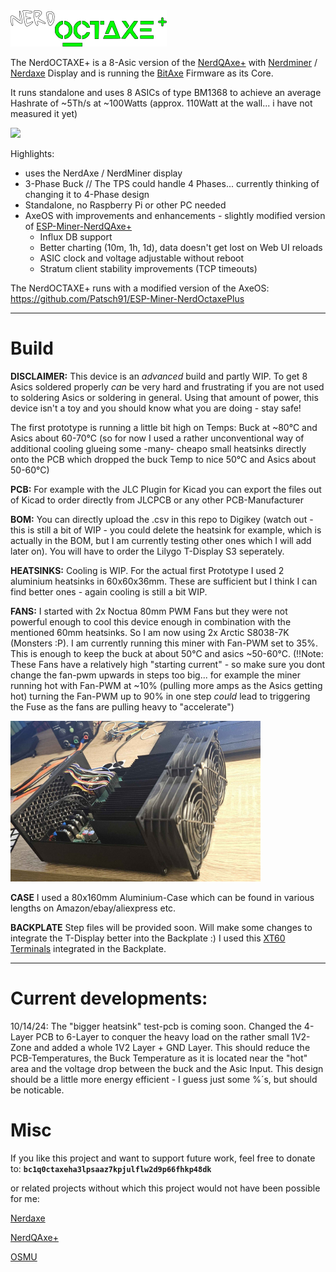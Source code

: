 <img src="https://github.com/Patsch91/NerdOCTAXE-Plus/blob/main/Nerd0ctaxe%2B-Logo%20green250.png" width="250px">

The NerdOCTAXE+ is a 8-Asic version of the [NerdQAxe+](https://github.com/shufps/qaxe) with [Nerdminer](https://github.com/BitMaker-hub/NerdMiner_v2) / [Nerdaxe](https://github.com/BitMaker-hub/NerdAxeUltra) Display and is running the [BitAxe](https://github.com/skot/bitaxe) Firmware as its Core.

It runs standalone and uses 8 ASICs of type BM1368 to achieve an average Hashrate of ~5Th/s at ~100Watts (approx. 110Watt at the wall... i have not measured it yet)


<img src="https://github.com/Patsch91/NerdOCTAXE-Plus/blob/main/Octaxe%2BFront.jpg" width="700px">

Highlights:

- uses the NerdAxe / NerdMiner display
- 3-Phase Buck  // The TPS could handle 4 Phases... currently thinking of changing it to 4-Phase design
- Standalone, no Raspberry Pi or other PC needed
- AxeOS with improvements and enhancements - slightly modified version of [ESP-Miner-NerdQAxe+](https://github.com/shufps/ESP-Miner-NerdQAxePlus)
  - Influx DB support
  - Better charting (10m, 1h, 1d), data doesn't get lost on Web UI reloads 
  - ASIC clock and voltage adjustable without reboot
  - Stratum client stability improvements (TCP timeouts)

The NerdOCTAXE+ runs with a modified version of the AxeOS: https://github.com/Patsch91/ESP-Miner-NerdOctaxePlus 

-------------------------------

# Build

**DISCLAIMER:** This device is an *advanced* build and partly WIP. To get 8 Asics soldered properly *can* be very hard and frustrating if you are not used to soldering Asics or soldering in general. Using that amount of power, this device isn't a toy and you should know what you are doing - stay safe!

The first prototype is running a little bit high on Temps: Buck at ~80°C and Asics about 60-70°C (so for now I used a rather unconventional way of additional cooling glueing some -many- cheapo small heatsinks directly onto the PCB which dropped the buck Temp to nice 50°C and Asics about 50-60°C)

**PCB:** For example with the JLC Plugin for Kicad you can export the files out of Kicad to order directly from JLCPCB or any other PCB-Manufacturer

**BOM:** You can directly upload the .csv in this repo to Digikey (watch out - this is still a bit of WIP - you could delete the heatsink for example, which is actually in the BOM, but I am currently testing other ones which I will add later on). You will have to order the Lilygo T-Display S3 seperately.

**HEATSINKS:** Cooling is WIP. For the actual first Prototype I used 2 aluminium heatsinks in 60x60x36mm. These are sufficient but I think I can find better ones - again cooling is still a bit WIP.

**FANS:** I started with 2x Noctua 80mm PWM Fans but they were not powerful enough to cool this device enough in combination with the mentioned 60mm heatsinks. So I am now using 2x Arctic S8038-7K (Monsters :P).  I am currently running this miner with Fan-PWM set to 35%. This is enough to keep the buck at about 50°C and asics ~50-60°C.  (!!Note: These Fans have a relatively high "starting current" - so make sure you dont change the fan-pwm upwards in steps too big... for example the miner running hot with Fan-PWM at ~10% (pulling more amps as the Asics getting hot) turning the Fan-PWM up to 90% in one step *could* lead to triggering the Fuse as the fans are pulling heavy to "accelerate")

<img src="https://github.com/Patsch91/NerdOCTAXE-Plus/blob/main/open.jpg" width="400px">

**CASE** I used a 80x160mm Aluminium-Case which can be found in various lengths on Amazon/ebay/aliexpress etc.

**BACKPLATE** Step files will be provided soon. Will make some changes to integrate the T-Display better into the Backplate :) I used this [XT60 Terminals](https://www.amazon.de/VUNIVERSUM-XT60BE-F-Einbaustecker-Wassergesch%C3%BCtzt-Goldstecker/dp/B0BY5SSBNL/ref=sr_1_1?__mk_de_DE=%C3%85M%C3%85%C5%BD%C3%95%C3%91&crid=34SJX8BBY8ON9&dib=eyJ2IjoiMSJ9.1gWRfzyjYg4bochdDJrZlRVYumEdfbuNmB9-tGHzJcIb43ml4XVsd7a3uDXD2iBPC0VDiEgHDlwWwVkF-92e74IFhp-S4UWtzd6yQ47CHllmSU8KjdiRrpzJARoorImGF0pPt3yHRGvtf1Ozm4UyCUMyZ6IReK-jElBGeGyKX8cTt_2FxpvnRJDy0r_NakaZLaCqHOmzsKAQ0OkySNdaHGHs4863GlvpFFscyhVBi2-jv66gvIWAMFURS7OmJllvcU08Q1x8cLdpYHryuXGPbBDmlPvm5ogLmzHkYKdlI_g.x6tgIGdrJyV-OXpLUBDueyoo4Cg18nlT5IFb1QiYruQ&dib_tag=se&keywords=vuniversum%2Bxt60be&qid=1725552322&sprefix=vuniversum%2Bxt60be%2Caps%2C89&sr=8-1&th=1=) integrated in the Backplate.


-------------------------------

Current developments:
====
10/14/24: The "bigger heatsink" test-pcb is coming soon. Changed the 4-Layer PCB to 6-Layer to conquer the heavy load on the rather small 1V2-Zone and added a whole 1V2 Layer + GND Layer. This should reduce the PCB-Temperatures, the Buck Temperature as it is located near the "hot" area and the voltage drop between the buck and the Asic Input. This design should be a little more energy efficient - I guess just some %´s, but should be noticable. 



Misc
====
If you like this project and want to support future work, feel free to donate to:
**`bc1q0ctaxeha3lpsaaz7kpjulflw2d9p66fhkp48dk`**


or related projects without which this project would not have been possible for me:

[Nerdaxe](https://github.com/BitMaker-hub/NerdAxeUltra)

[NerdQAxe+](https://github.com/shufps/qaxe)

[OSMU](https://osmu.wiki/)
